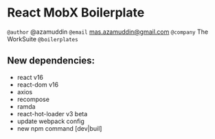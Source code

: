 # React MobX Boilerplate
`@author` @azamuddin 
`@email` mas.azamuddin@gmail.com
`@company` The WorkSuite
`@boilerplates`

## New dependencies:
- react v16
- react-dom v16
- axios 
- recompose 
- ramda 
- react-hot-loader v3 beta 
- update webpack config 
- new npm command [dev|buil]
